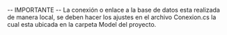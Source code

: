 -- IMPORTANTE -- 
La conexión o enlace a la base de datos esta realizada de manera local, se deben hacer los ajustes en el archivo Conexion.cs la cual esta ubicada en la carpeta Model del proyecto.
